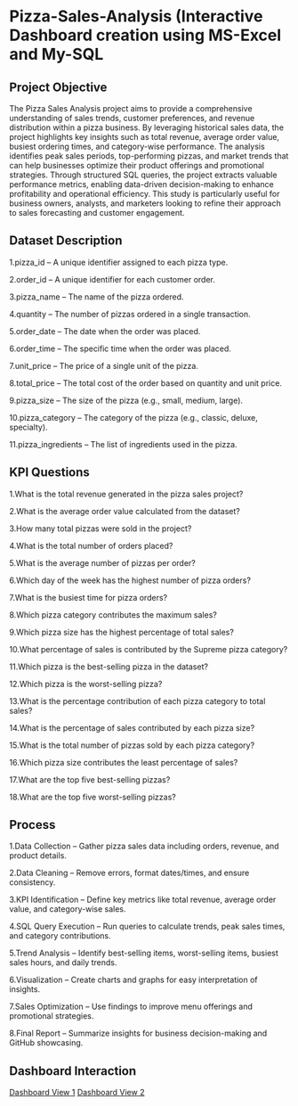 # Pizza-Sales-Analysis (Interactive Dashboard creation using MS-Excel and My-SQL
## Project Objective
The Pizza Sales Analysis project aims to provide a comprehensive understanding of sales trends, customer preferences, and revenue distribution within a pizza business. By leveraging historical sales data, the project highlights key insights such as total revenue, average order value, busiest ordering times, and category-wise performance. The analysis identifies peak sales periods, top-performing pizzas, and market trends that can help businesses optimize their product offerings and promotional strategies. Through structured SQL queries, the project extracts valuable performance metrics, enabling data-driven decision-making to enhance profitability and operational efficiency. This study is particularly useful for business owners, analysts, and marketers looking to refine their approach to sales forecasting and customer engagement.
## Dataset Description
1.pizza_id – A unique identifier assigned to each pizza type.

2.order_id – A unique identifier for each customer order.

3.pizza_name – The name of the pizza ordered.

4.quantity – The number of pizzas ordered in a single transaction.

5.order_date – The date when the order was placed.

6.order_time – The specific time when the order was placed.

7.unit_price – The price of a single unit of the pizza.

8.total_price – The total cost of the order based on quantity and unit price.

9.pizza_size – The size of the pizza (e.g., small, medium, large).

10.pizza_category – The category of the pizza (e.g., classic, deluxe, specialty).

11.pizza_ingredients – The list of ingredients used in the pizza.

## KPI Questions
1.What is the total revenue generated in the pizza sales project?

2.What is the average order value calculated from the dataset?

3.How many total pizzas were sold in the project?

4.What is the total number of orders placed?

5.What is the average number of pizzas per order?

6.Which day of the week has the highest number of pizza orders?

7.What is the busiest time for pizza orders?

8.Which pizza category contributes the maximum sales?

9.Which pizza size has the highest percentage of total sales?

10.What percentage of sales is contributed by the Supreme pizza category?

11.Which pizza is the best-selling pizza in the dataset?

12.Which pizza is the worst-selling pizza?

13.What is the percentage contribution of each pizza category to total sales?

14.What is the percentage of sales contributed by each pizza size?

15.What is the total number of pizzas sold by each pizza category?

16.Which pizza size contributes the least percentage of sales?

17.What are the top five best-selling pizzas?

18.What are the top five worst-selling pizzas?

## Process
1.Data Collection – Gather pizza sales data including orders, revenue, and product details.

2.Data Cleaning – Remove errors, format dates/times, and ensure consistency.

3.KPI Identification – Define key metrics like total revenue, average order value, and category-wise sales.

4.SQL Query Execution – Run queries to calculate trends, peak sales times, and category contributions.

5.Trend Analysis – Identify best-selling items, worst-selling items, busiest sales hours, and daily trends.

6.Visualization – Create charts and graphs for easy interpretation of insights.

7.Sales Optimization – Use findings to improve menu offerings and promotional strategies.

8.Final Report – Summarize insights for business decision-making and GitHub showcasing.

## Dashboard Interaction 
<a href ="https://github.com/omnavghire28/Pizza-Sales-Analysis-/blob/main/Dashboard%20Image%201.png"> Dashboard View 1</a>
<a href = "https://github.com/omnavghire28/Pizza-Sales-Analysis-/blob/main/Dashboard%20Image%202.png"> Dashboard View 2 </a>



